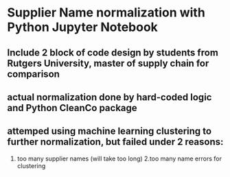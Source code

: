 # Supplier Name normalization with Python Jupyter Notebook
## Include 2 block of code design by students from Rutgers University, master of supply chain for comparison
## actual normalization done by hard-coded logic and Python CleanCo package 
## attemped using machine learning clustering to further normalization, but failed under 2 reasons: 
1. too many supplier names (will take too long) 2.too many name errors for clustering
